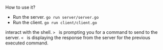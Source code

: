 How to use it?
- Run the server.
    `go run server/server.go`
- Run the client.
    `go run client/client.go`

interact with the shell.
`> ` is prompting you for a command to send to the server.
`< ` is displaying the response from the server for the previous executed command.